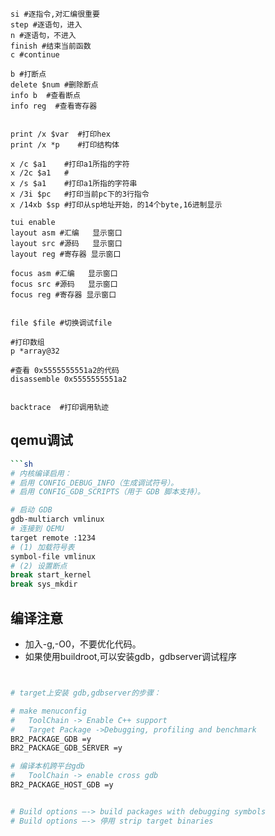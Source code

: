 
```shell
si #逐指令,对汇编很重要
step #逐语句，进入
n #逐语句，不进入
finish #结束当前函数
c #continue

b #打断点
delete $num #删除断点
info b  #查看断点
info reg  #查看寄存器


print /x $var  #打印hex
print /x *p    #打印结构体

x /c $a1    #打印a1所指的字符
x /2c $a1   #
x /s $a1    #打印a1所指的字符串
x /3i $pc   #打印当前pc下的3行指令
x /14xb $sp #打印从sp地址开始，的14个byte,16进制显示

tui enable 
layout asm #汇编   显示窗口
layout src #源码   显示窗口
layout reg #寄存器 显示窗口

focus asm #汇编   显示窗口
focus src #源码   显示窗口
focus reg #寄存器 显示窗口


file $file #切换调试file

#打印数组
p *array@32

#查看 0x5555555551a2的代码
disassemble 0x5555555551a2


backtrace  #打印调用轨迹
```


## qemu调试
```sh
```sh
# 内核编译启用：
# 启用 CONFIG_DEBUG_INFO（生成调试符号）。
# 启用 CONFIG_GDB_SCRIPTS（用于 GDB 脚本支持）。

# 启动 GDB
gdb-multiarch vmlinux
# 连接到 QEMU
target remote :1234
# (1) 加载符号表
symbol-file vmlinux
# (2) 设置断点
break start_kernel
break sys_mkdir
```

## 编译注意
- 加入-g,-O0，不要优化代码。
- 如果使用buildroot,可以安装gdb，gdbserver调试程序
```sh


# target上安装 gdb,gdbserver的步骤：

# make menuconfig
#   ToolChain -> Enable C++ support
#   Target Package ->Debugging, profiling and benchmark
BR2_PACKAGE_GDB =y
BR2_PACKAGE_GDB_SERVER =y

# 编译本机跨平台gdb
#   ToolChain -> enable cross gdb
BR2_PACKAGE_HOST_GDB =y


# Build options –-> build packages with debugging symbols
# Build options –-> 停用 strip target binaries
```
